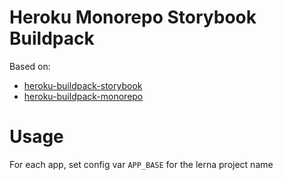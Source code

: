 # Heroku Monorepo Storybook Buildpack

Based on:
- [heroku-buildpack-storybook](https://github.com/Root-App/heroku-buildpack-storybook)
- [heroku-buildpack-monorepo](https://github.com/lstoll/heroku-buildpack-monorepo)

# Usage

For each app, set config var `APP_BASE` for the lerna project name